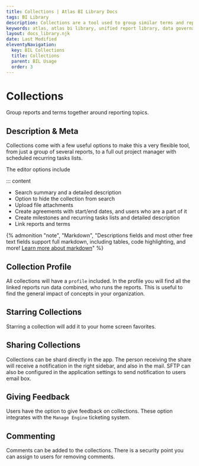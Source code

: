 ```yaml
---
title: Collections | Atlas BI Library Docs
tags: BI Library
description: Collections are a tool used to group similar terms and reports together with summary documentation.
keywords: atlas, atlas bi library, unified report library, data governance, database, collections, metadata, report groups, sharing, report feedback
layout: docs_library.njk
date: Last Modified
eleventyNavigation:
  key: BIL Collections
  title: Collections
  parent: BIL Usage
  order: 3
---
```


# Collections

<p class="subtitle pb-5">Group reports and terms together around reporting topics.</p>

## Description & Meta

Collections come with a few useful options to make this a very flexible tool, from just a group of several reports, to a full out project manager with scheduled recurring tasks lists.

The editor options include

::: content

- Search summary and a detailed description
- Option to hide the collection from search
- Upload file attachments
- Create agreements with start/end dates, and users who are a part of it
- Create milestones and recurring tasks lists and detailed description
- Link reports and terms

{% admonition
   "note",
   "Markdown",
   "Descriptions fields and most other free text fields support full markdown, including tables, code highlighting, and more! [Learn more about markdown](https://www.markdownguide.org/getting-started)"
%}

## Collection Profile

All collections will have a `profile` included. In the profile you will find all the linked reports run data combined, who runs the reports. This is useful to find the general impact of concepts in your organization.

## Starring Collections

Starring a collection will add it to your home screen favorites.

## Sharing Collections

Collections can be shard directly in the app. The person receiving the share will receive a notification in the right sidebar, and also in the mail. SFTP can also be configured in the application settings to send notification to users email box.

## Giving Feedback

Users have the option to give feedback on collections. These option integrates with the `Manage Engine` ticketing system.

## Commenting

Comments can be added to the collections. There is a security point you can assign to users for removing comments.

